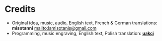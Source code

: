 # Credits

- Original idea, music, audio, English text, French & German translations: **misotanni** <mailto:lamisotanis@gmail.com>
- Programming, music engraving, English text, Polish translation: [**uakci**](https://uakci.pl)